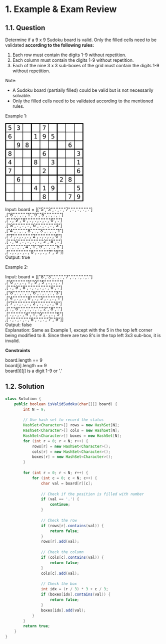 # 1. Example & Exam Review

## 1.1. Question

Determine if a 9 x 9 Sudoku board is valid. Only the filled cells need to be validated **according to the following rules:**

1. Each row must contain the digits 1-9 without repetition.
2. Each column must contain the digits 1-9 without repetition.
3. Each of the nine 3 x 3 sub-boxes of the grid must contain the digits 1-9 without repetition.

Note:

- A Sudoku board (partially filled) could be valid but is not necessarily solvable.
- Only the filled cells need to be validated according to the mentioned rules.

Example 1:

![](Imgs/../../Imgs/week_5_example_1.png)

Input: board =
[["5","3",".",".","7",".",".",".","."]  
,["6",".",".","1","9","5",".",".","."]  
,[".","9","8",".",".",".",".","6","."]  
,["8",".",".",".","6",".",".",".","3"]  
,["4",".",".","8",".","3",".",".","1"]  
,["7",".",".",".","2",".",".",".","6"]  
,[".","6",".",".",".",".","2","8","."]  
,[".",".",".","4","1","9",".",".","5"]  
,[".",".",".",".","8",".",".","7","9"]]  
Output: true

Example 2:

Input: board =
[["8","3",".",".","7",".",".",".","."]  
,["6",".",".","1","9","5",".",".","."]  
,[".","9","8",".",".",".",".","6","."]  
,["8",".",".",".","6",".",".",".","3"]  
,["4",".",".","8",".","3",".",".","1"]  
,["7",".",".",".","2",".",".",".","6"]  
,[".","6",".",".",".",".","2","8","."]  
,[".",".",".","4","1","9",".",".","5"]  
,[".",".",".",".","8",".",".","7","9"]]  
Output: false  
Explanation: Same as Example 1, except with the 5 in the top left corner being modified to 8. Since there are two 8's in the top left 3x3 sub-box, it is invalid.

**Constraints**

board.length == 9  
board[i].length == 9  
board[i][j] is a digit 1-9 or '.'

## 1.2. Solution

```java
class Solution {
    public boolean isValidSudoku(char[][] board) {
        int N = 9;

        // Use hash set to record the status
        HashSet<Character>[] rows = new HashSet[N];
        HashSet<Character>[] cols = new HashSet[N];
        HashSet<Character>[] boxes = new HashSet[N];
        for (int r = 0; r < N; r++) {
            rows[r] = new HashSet<Character>();
            cols[r] = new HashSet<Character>();
            boxes[r] = new HashSet<Character>();
        }

        for (int r = 0; r < N; r++) {
            for (int c = 0; c < N; c++) {
                char val = board[r][c];

                // Check if the position is filled with number
                if (val == '.') {
                    continue;
                }

                // Check the row
                if (rows[r].contains(val)) {
                    return false;
                }
                rows[r].add(val);

                // Check the column
                if (cols[c].contains(val)) {
                    return false;
                }
                cols[c].add(val);

                // Check the box
                int idx = (r / 3) * 3 + c / 3;
                if (boxes[idx].contains(val)) {
                    return false;
                }
                boxes[idx].add(val);
            }
        }
        return true;
    }
}
```
